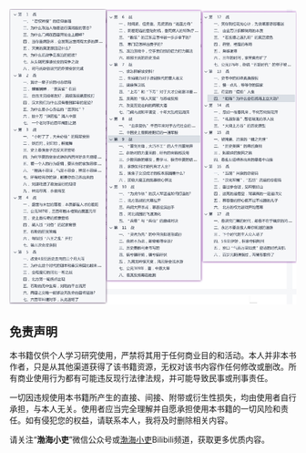 ![参考目录](./assets/cat.jpg)

## 免责声明

本书籍仅供个人学习研究使用，严禁将其用于任何商业目的和活动。本人并非本书作者，只是从其他渠道获得了该书籍资源，无权对该书内容作任何修改或删改。所有商业使用行为都有可能违反现行法律法规，并可能导致民事或刑事责任。

一切因违规使用本书籍所产生的直接、间接、附带或衍生性损失，均由使用者自行承担，与本人无关。使用者应当完全理解并自愿承担使用本书籍的一切风险和责任。如有侵犯您的权益，请联系本人，我将及时删除相关内容。

请关注“**渤海小吏**”微信公众号或[渤海小吏](https://space.bilibili.com/504934876)Bilibili频道，获取更多优质内容。

